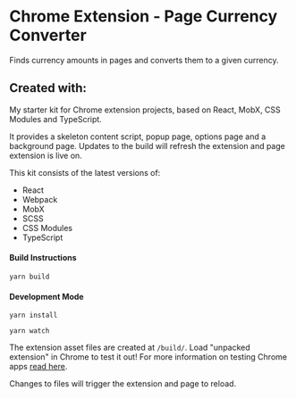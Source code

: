 # Chrome Extension - Page Currency Converter 

Finds currency amounts in pages and converts them to a given currency. 

## Created with: 

My starter kit for Chrome extension projects, based on React, MobX, CSS Modules and TypeScript.

It provides a skeleton content script, popup page, options page and a background page.
Updates to the build will refresh the extension and page extension is live on. 

This kit consists of the latest versions of:
* React
* Webpack
* MobX
* SCSS
* CSS Modules
* TypeScript

#### Build Instructions

`yarn build`

#### Development Mode

`yarn install`

`yarn watch`

The extension asset files are created at `/build/`.
Load "unpacked extension" in Chrome to test it out!
For more information on testing Chrome apps 
[read here](https://support.google.com/chrome/a/answer/2714278).

Changes to files will trigger the extension and page to reload. 
